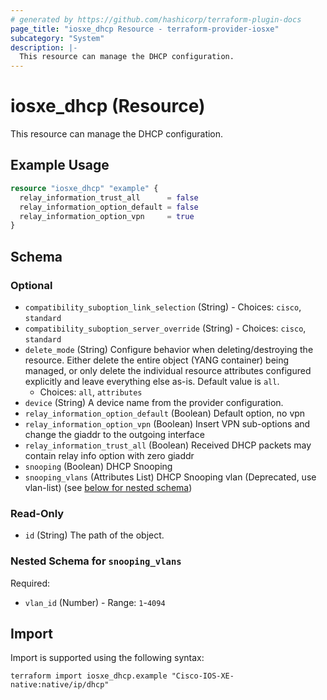 ```yaml
---
# generated by https://github.com/hashicorp/terraform-plugin-docs
page_title: "iosxe_dhcp Resource - terraform-provider-iosxe"
subcategory: "System"
description: |-
  This resource can manage the DHCP configuration.
---
```


# iosxe_dhcp (Resource)

This resource can manage the DHCP configuration.

## Example Usage

```terraform
resource "iosxe_dhcp" "example" {
  relay_information_trust_all      = false
  relay_information_option_default = false
  relay_information_option_vpn     = true
}
```

<!-- schema generated by tfplugindocs -->
## Schema

### Optional

- `compatibility_suboption_link_selection` (String) - Choices: `cisco`, `standard`
- `compatibility_suboption_server_override` (String) - Choices: `cisco`, `standard`
- `delete_mode` (String) Configure behavior when deleting/destroying the resource. Either delete the entire object (YANG container) being managed, or only delete the individual resource attributes configured explicitly and leave everything else as-is. Default value is `all`.
  - Choices: `all`, `attributes`
- `device` (String) A device name from the provider configuration.
- `relay_information_option_default` (Boolean) Default option, no vpn
- `relay_information_option_vpn` (Boolean) Insert VPN sub-options and change the giaddr to the outgoing interface
- `relay_information_trust_all` (Boolean) Received DHCP packets may contain relay info option with zero giaddr
- `snooping` (Boolean) DHCP Snooping
- `snooping_vlans` (Attributes List) DHCP Snooping vlan (Deprecated, use vlan-list) (see [below for nested schema](#nestedatt--snooping_vlans))

### Read-Only

- `id` (String) The path of the object.

<a id="nestedatt--snooping_vlans"></a>
### Nested Schema for `snooping_vlans`

Required:

- `vlan_id` (Number) - Range: `1`-`4094`

## Import

Import is supported using the following syntax:

```shell
terraform import iosxe_dhcp.example "Cisco-IOS-XE-native:native/ip/dhcp"
```
